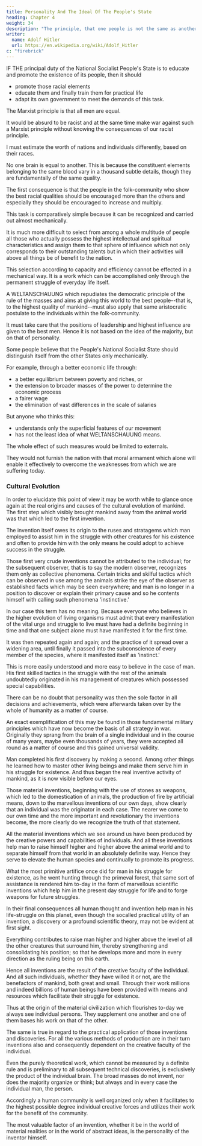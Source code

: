 ```yaml
---
title: Personality And The Ideal Of The People's State
heading: Chapter 4
weight: 34
description: "The principle, that one people is not the same as another, applies also to the individual members of a national community"
writer:
  name: Adolf Hitler
  url: https://en.wikipedia.org/wiki/Adolf_Hitler
c: "firebrick"
---
```



IF THE principal duty of the National Socialist People's State is to educate and promote the existence of its people, then it should 
- promote those racial elements 
- educate them and finally train them for practical life
- adapt its own government to meet the demands of this task.

The Marxist principle is that all men are equal.

It would be absurd to be racist and at the same time make war against such a Marxist principle without knowing the consequences of our racist principle.  

 <!-- appraise a man's worth by race to which he belongs  -->

 <!-- we admit the significance of blood, that is to say, if we recognize the race as the fundamental element on which all life is based, we shall have to apply to the individual the logical consequences of this principle.  -->

I must estimate the worth of nations and individuals differently, based on their races. 

 <!-- of the different races from which they spring, and I must also differentiate in estimating the worth of the individual within his own race.  -->

<!-- The principle, that one people is not the same as another, applies also to the individual members of a national community.  -->

No one brain is equal to another. This is because the constituent elements belonging to the same blood vary in a thousand subtle details, though they are fundamentally of the same quality.

The first consequence is that the people in the folk-community who show the best racial qualities should be encouraged more than the others and especially they should be encouraged to increase and multiply.

This task is comparatively simple because it can be recognized and carried out almost mechanically.

It is much more difficult to select from among a whole multitude of people all those who actually possess the highest intellectual and spiritual characteristics and assign them to that sphere of influence which not only corresponds to their outstanding talents but in which their activities will above all things be of benefit to the nation. 

This selection according to capacity and efficiency cannot be effected in a mechanical way. It is a work which can be accomplished only through the permanent struggle of everyday life itself.

A WELTANSCHAUUNG which repudiates the democratic principle of the rule of the masses and aims at giving this world to the best people--that is, to the highest quality of mankind--must also apply that same aristocratic postulate to the individuals within the folk-community. 

It must take care that the positions of leadership and highest influence are given to the best men. Hence it is not based on the idea of the majority, but on that of personality.

Some people believe that the People's National Socialist State should distinguish itself from the other States only mechanically.

For example, through a better economic life through:
- a better equilibrium between poverty and riches, or
- the extension to broader masses of the power to determine the economic process
- a fairer wage
- the elimination of vast differences in the scale of salaries

But anyone who thinks this:
- understands only the superficial features of our movement
- has not the least idea of what WELTANSCHAUUNG means.

<!-- All these features just mentioned could not in the least guarantee us a lasting existence and
certainly would be no warranty of greatness.

A nation that could content itself with external reforms would not have the slightest chance of success in the general struggle for life among the nations of the world. 

A movement that would confine its mission to such adjustments, which are certainly right and equitable, would effect no far-reaching or profound reform in the existing order.  -->

The whole effect of such measures would be limited to externals. 

They would not furnish the nation with that moral armament which alone will enable it effectively to overcome the weaknesses from which we are suffering today.


### Cultural Evolution

In order to elucidate this point of view it may be worth while to glance once again at the real origins and causes of the cultural evolution of mankind. The first step which visibly brought mankind away from the animal world was that which led to the first invention. 

The invention itself owes its origin to the ruses and stratagems which man employed to assist him in the struggle with other creatures for his existence and often to provide him with the only means he could adopt to achieve success in the struggle. 

Those first very crude inventions cannot be attributed to the individual; for the subsequent observer, that is to say the modern observer, recognizes them only as collective phenomena. Certain tricks and skilful tactics which can be observed in use among the animals strike the eye of the observer as established facts which may be seen everywhere; and man is no longer in a position to discover or explain their primary cause and so he contents himself with calling such phenomena 'instinctive.'

In our case this term has no meaning. Because everyone who believes in the higher evolution of living organisms must admit that every manifestation of the vital urge and struggle to live must have had a definite beginning in time and that one subject alone must have manifested it for the first time.

It was then repeated again and again; and the practice of it spread over a widening area, until finally it passed into the subconscience
of every member of the species, where it manifested itself as 'instinct.'

This is more easily understood and more easy to believe in the case of man. His first skilled tactics in the struggle with the rest of the animals undoubtedly originated in his management of creatures which possessed special capabilities.

There can be no doubt that personality was then the sole factor in all decisions and achievements, which were afterwards taken over by the whole of humanity as a matter of course.

An exact exemplification of this may be found in those fundamental military principles which have now become the basis of all strategy in war. Originally they sprang from the brain of a single individual and in the course of many years, maybe even thousands of years, they were accepted all round as a matter of course and this gained universal validity.

Man completed his first discovery by making a second. Among other things he learned how to master other living beings and make them serve him in his struggle for existence. And thus began the real inventive activity of mankind, as it is now visible before our eyes. 

Those material inventions, beginning with the use of stones as weapons, which led to the domestication of animals, the production of fire by artificial means, down to the marvellous inventions of our own days, show clearly that an individual was the originator in each case. The nearer we come to our own time and the more important and revolutionary the inventions become, the more clearly do we
recognize the truth of that statement. 

All the material inventions which we see around us have been produced by the creative powers and capabilities of individuals. And all
these inventions help man to raise himself higher and higher above the animal world and to separate himself from that world in an absolutely definite way. Hence they serve to elevate the human species and continually to promote its progress. 

What the most primitive artifice once did for man in his struggle for existence, as he went hunting through the primeval forest, that same sort of assistance is rendered him to-day in the form of marvellous scientific inventions which help him in the present day struggle for life and to forge weapons for future struggles. 

In their final consequences all human thought and invention help man in his life-struggle on this planet, even though the socalled practical utility of an invention, a discovery or a profound scientific theory, may not be evident at first sight. 

Everything contributes to raise man higher and higher above the level of all the other creatures that surround him, thereby strengthening and consolidating his position; so that he develops more and more in every direction as the ruling being on this earth.

Hence all inventions are the result of the creative faculty of the individual. And all such individuals, whether they have willed it or not, are the benefactors of mankind, both great and small. Through their work millions and indeed billions of human beings have
been provided with means and resources which facilitate their struggle for existence. 

Thus at the origin of the material civilization which flourishes to-day we always see individual persons. They supplement one another and one of them bases his work on that of the other.

The same is true in regard to the practical application of those inventions and discoveries. For all the various methods of production are in their turn inventions also and consequently dependent on the creative faculty of the individual.

Even the purely theoretical work, which cannot be measured by a definite rule and is preliminary to all subsequent technical discoveries, is exclusively the product of the individual brain. The broad masses do not invent, nor does the majority organize or
think; but always and in every case the individual man, the person.

Accordingly a human community is well organized only when it facilitates to the highest possible degree individual creative forces and utilizes their work for the benefit of the community.

The most valuable factor of an invention, whether it be in the world of material realities or in the world of abstract ideas, is the personality of the inventor himself.

